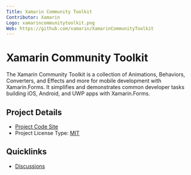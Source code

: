 ```yaml
---
Title: Xamarin Community Toolkit
Contributor: Xamarin
Logo: xamarincommunitytoolkit.png
Web: https://github.com/xamarin/XamarinCommunityToolkit
---
```

# Xamarin Community Toolkit

The Xamarin Community Toolkit is a collection of Animations, Behaviors, Converters, and Effects and more for mobile development with Xamarin.Forms. It simplifies and demonstrates common developer tasks building iOS, Android, and UWP apps with Xamarin.Forms.

## Project Details

* [Project Code Site](https://github.com/xamarin/XamarinCommunityToolkit)
* Project License Type: [MIT](https://github.com/xamarin/XamarinCommunityToolkit/blob/main/LICENSE)

## Quicklinks

* [Discussions](https://github.com/xamarin/XamarinCommunityToolkit/issues)
